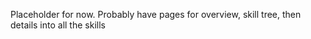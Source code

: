 Placeholder for now.
Probably have pages for overview, skill tree, then details into all the skills

